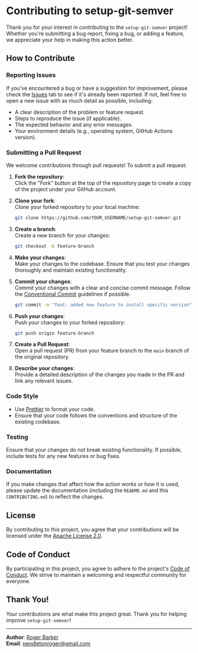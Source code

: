 # Contributing to setup-git-semver

Thank you for your interest in contributing to the `setup-git-semver` project! Whether you're submitting a bug report, fixing a bug, or adding a feature, we appreciate your help in making this action better.

## How to Contribute

### Reporting Issues

If you've encountered a bug or have a suggestion for improvement, please check the [Issues](https://github.com/DJ-BBot/setup-git-semver/issues) tab to see if it's already been reported. If not, feel free to open a new issue with as much detail as possible, including:

- A clear description of the problem or feature request.
- Steps to reproduce the issue (if applicable).
- The expected behavior and any error messages.
- Your environment details (e.g., operating system, GitHub Actions version).

### Submitting a Pull Request

We welcome contributions through pull requests! To submit a pull request:

1. **Fork the repository**:  
   Click the "Fork" button at the top of the repository page to create a copy of the project under your GitHub account.
   
2. **Clone your fork**:  
   Clone your forked repository to your local machine:
   ```bash
   git clone https://github.com/YOUR_USERNAME/setup-git-semver.git
   ```

3. **Create a branch**:  
   Create a new branch for your changes:
   ```bash
   git checkout -b feature-branch
   ```

4. **Make your changes**:  
   Make your changes to the codebase. Ensure that you test your changes thoroughly and maintain existing functionality.

5. **Commit your changes**:  
   Commit your changes with a clear and concise commit message. Follow the [Conventional Commit](https://www.conventionalcommits.org/) guidelines if possible.
   ```bash
   git commit -m "feat: added new feature to install specific version"
   ```

6. **Push your changes**:  
   Push your changes to your forked repository:
   ```bash
   git push origin feature-branch
   ```

7. **Create a Pull Request**:  
   Open a pull request (PR) from your feature branch to the `main` branch of the original repository.

8. **Describe your changes**:  
   Provide a detailed description of the changes you made in the PR and link any relevant issues.

### Code Style

- Use [Prettier](https://prettier.io/) to format your code.
- Ensure that your code follows the conventions and structure of the existing codebase.

### Testing

Ensure that your changes do not break existing functionality. If possible, include tests for any new features or bug fixes.

### Documentation

If you make changes that affect how the action works or how it is used, please update the documentation (including the `README.md` and this `CONTRIBUTING.md`) to reflect the changes.

## License

By contributing to this project, you agree that your contributions will be licensed under the [Apache License 2.0](https://github.com/DJ-BBot/setup-git-semver?tab=Apache-2.0-1-ov-file#readme).

## Code of Conduct

By participating in this project, you agree to adhere to the project's [Code of Conduct](CODE_OF_CONDUCT.md). We strive to maintain a welcoming and respectful community for everyone.

## Thank You!

Your contributions are what make this project great. Thank you for helping improve `setup-git-semver`!

---

**Author**: [Roger Barker](https://github.com/DJ-BBot)  
**Email**: [pendletonroger@gmail.com](mailto:pendletonroger@gmail.com)
